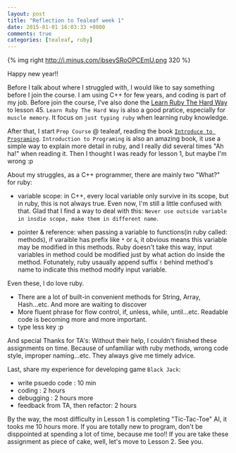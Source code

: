 ```yaml
---
layout: post
title: "Reflection to Tealeaf week 1"
date: 2015-01-01 16:03:33 +0800
comments: true
categories: [tealeaf, ruby]
---
```


{% img right http://i.minus.com/ibsevSRoOPCEmU.png 320 %}

Happy new year!!

Before I talk about where I struggled with, I would like to say something before I join the course.
I am using C++ for few years, and coding is part of my job. Before join the course, I've also done the [Learn Ruby The Hard Way][] to lesson 45. `Learn Ruby The Hard Way` is also a good pratice, especially for `muscle memory`. It focus on `just typing ruby` when learning ruby knowledge. 

[Learn Ruby The Hard Way]: http://learnrubythehardway.org/book/
 
After that, I start `Prep Course` @ tealeaf, reading the book [`Introduce to Programing`][]. `Introduction to Programing` is also an amazing book, it use a simple way to explain more detail in ruby, and I really did several times "Ah ha!" when reading it. Then I thought I was ready for lesson 1, but maybe I'm wrong :p

[`Introduce to Programing`]: http://www.gotealeaf.com/books/ruby

About my struggles, as a C++ programmer, there are mainly two "What?" for ruby:
  
  - variable scope: in C++, every local variable only survive in its scope, but in ruby, this is not always true. Even now, I'm still a little confused with that. Glad that I find a way to deal with this: `Never use outside variable in insdie scope, make them in different name`.
  
  - pointer & reference: when passing a variable to functions(in ruby called: methods), if varaible has prefix like `*` or `&`, it obvious means this variable may be modified in this methods. Ruby doesn't take this way, input variables in method could be modified just by what action do inside the method. Fotunately, ruby usaually append suffix `!` behind method's name to indicate this method modify input variable.
  
Even these, I do love ruby.

  - There are a lot of built-in convenient methods for String, Array, Hash...etc. And more are waiting to discover
  - More fluent phrase for flow control, if, unless, while, until...etc. Readable code is becoming more and more important.
  - type less key :p

And special Thanks for TA's:
Without their help, I couldn't finished these assignments on time. Because of unfamiliar with ruby methods, wrong code style, improper naming...etc. They always give me timely advice.

Last, share my experience for developing game `Black Jack`:

  - write psuedo code : 10 min
  - coding : 2 hours
  - debugging : 2 hours more
  - feedback from TA, then refactor: 2 hours
  
By the way, the most difficulty in Lesson 1 is completing "Tic-Tac-Toe" AI, it tooks me 10 hours more.
If you are totally new to program, don't be disppointed at spending a lot of time, because me too!!
If you are take these assignment as piece of cake, well, let's move to Lesson 2. See you.